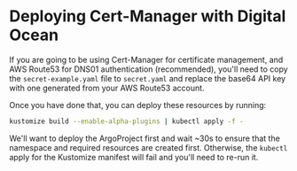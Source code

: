 # Deploying Cert-Manager with Digital Ocean

If you are going to be using Cert-Manager for certificate management, and AWS Route53 for DNS01 authentication (recommended), you'll need to copy the `secret-example.yaml` file to `secret.yaml` and replace the base64 API key with one generated from your AWS Route53 account.

Once you have done that, you can deploy these resources by running:

```bash
kustomize build --enable-alpha-plugins | kubectl apply -f -
```

We'll want to deploy the ArgoProject first and wait ~30s to ensure that the namespace and required resources are created first. Otherwise, the `kubectl` apply for the Kustomize manifest will fail and you'll need to re-run it.